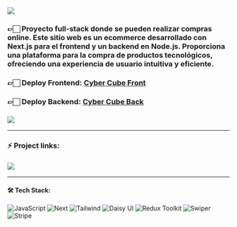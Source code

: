 <img align="center" src="https://res.cloudinary.com/dzm5lgpyv/image/upload/v1706745355/cyber%20cube%20backend%20ecommerce/proyecto-cyberCube_awweds.png">

<h3>👉🏻 Proyecto full-stack donde se pueden realizar compras online. Este sitio web es un ecommerce desarrollado con Next.js para el frontend y un backend en Node.js. Proporciona una plataforma para la compra de productos tecnológicos, ofreciendo una experiencia de usuario intuitiva y eficiente.</h3>

<h3>👉🏻 <b>Deploy Frontend: <a href="https://ecommerce-next-js-ebon.vercel.app/">Cyber Cube Front</a></b></h3>
<h3>👉🏻 <b>Deploy Backend: <a href="https://backend-nodejs-self.vercel.app/api/products?page=1">Cyber Cube Back</a></b></h3>

<h3>
  <a href="https://www.loom.com/share/9b59a0e70e814cfe8116e348888ab1c2?sid=05b36b80-17c5-4639-98b0-3ef22b2204a8"> 
    <img src="https://img.shields.io/badge/Video Preview%20-%231A237E.svg?&style=for-the-badge&logo=Canva&logoColor=white"/>
  </a>
</h3>

<hr/>

### ⚡ Project links:

<h3>
  <a href="https://github.com/francobuceta/Backend-Nodejs"> 
    <img src="https://img.shields.io/badge/-Backend-606060?style=for-the-badge&logo=nodedotjs&logoColor=white"/>
  </a> 
</h3>

<hr/>

#### 🛠️ Tech Stack:

![JavaScript](https://img.shields.io/badge/JavaScript-F7DF1E?style=for-the-badge&logo=JavaScript&logoColor=black) 
![Next](https://img.shields.io/badge/-Next-000000?style=for-the-badge&logo=nextdotjs&logoColor=white) 
![Tailwind](https://img.shields.io/badge/-Tailwind-06B6D4?logo=tailwind-css&logoColor=white&style=for-the-badge)
![Daisy UI](https://img.shields.io/badge/-Daisy%20UI-5A0EF8?style=for-the-badge&logo=#5A0EF8&logoColor=white)
![Redux Toolkit](https://img.shields.io/badge/Redux%20Toolkit-764ABC?style=for-the-badge&logo=Redux&logoColor=white)
![Swiper](https://img.shields.io/badge/-Swiper-6332F6?style=for-the-badge&logo=swiper&logoColor=white)
![Stripe](https://img.shields.io/badge/-Stripe-008CDD?style=for-the-badge&logo=stripe&logoColor=white)
